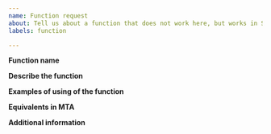 ```yaml
---
name: Function request
about: Tell us about a function that does not work here, but works in SA-MP
labels: function

---
```


**Function name**
<!-- The name of the function with arguments. It can be several functions, but they must be from one category. -->

**Describe the function**
<!-- A clear and concise description of what the function or functions will do. -->

**Examples of using of the function**
<!-- Put the code with example here. If you have it. -->

**Equivalents in MTA**
<!-- If you know the equivalents of the function or functions in MTA, please write it here. -->

**Additional information**
<!-- The additional information can be an article about it, wiki of SAMP or something that can helps us. -->
